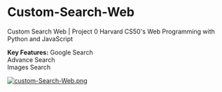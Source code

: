 # Custom-Search-Web
Custom Search Web | Project 0 Harvard CS50's Web Programming with Python and JavaScript

**Key Features:**
Google Search<br>
Advance Search<br>
Images Search<br>

[![custom-Search-Web.png](https://i.postimg.cc/WzzYdMh6/custom-Search-Web.png)](https://postimg.cc/1VxrTV0f)
